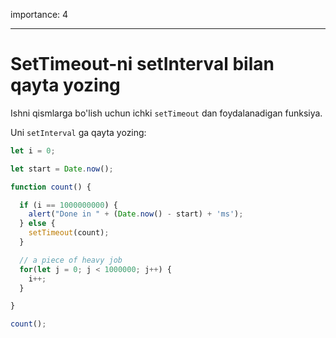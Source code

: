 importance: 4

---

# SetTimeout-ni setInterval bilan qayta yozing

Ishni qismlarga bo'lish uchun ichki `setTimeout` dan foydalanadigan funksiya.

Uni `setInterval` ga qayta yozing:

```js run
let i = 0;

let start = Date.now();

function count() {

  if (i == 1000000000) {
    alert("Done in " + (Date.now() - start) + 'ms');
  } else {
    setTimeout(count);
  }

  // a piece of heavy job
  for(let j = 0; j < 1000000; j++) {
    i++;
  }

}

count();
```
